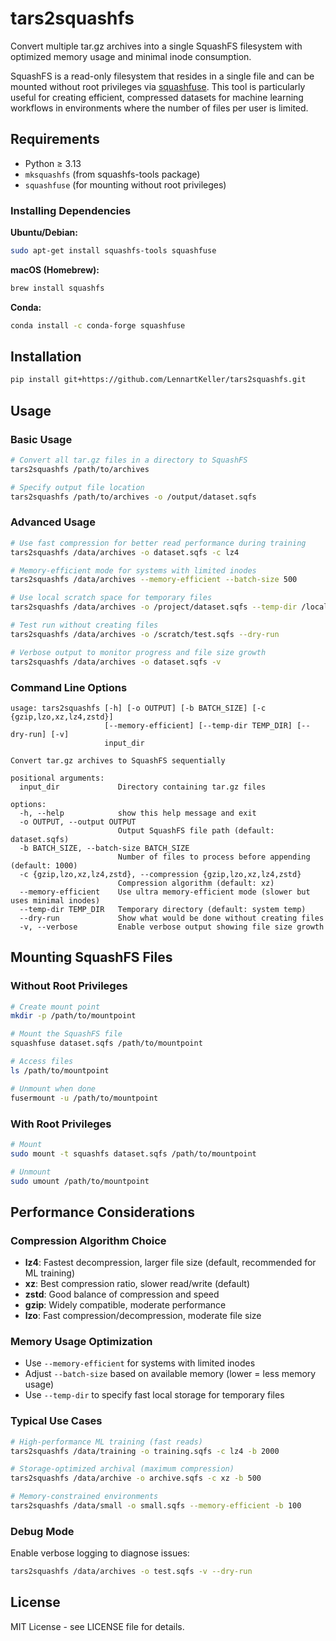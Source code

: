 # tars2squashfs

Convert multiple tar.gz archives into a single SquashFS filesystem with optimized memory usage and minimal inode consumption.

SquashFS is a read-only filesystem that resides in a single file and can be mounted without root privileges via [squashfuse](https://github.com/vasi/squashfuse). This tool is particularly useful for creating efficient, compressed datasets for machine learning workflows in environments where the number of files per user is limited.


## Requirements

- Python ≥ 3.13
- `mksquashfs` (from squashfs-tools package)
- `squashfuse` (for mounting without root privileges)

### Installing Dependencies

**Ubuntu/Debian:**
```bash
sudo apt-get install squashfs-tools squashfuse
```

**macOS (Homebrew):**
```bash
brew install squashfs
```

**Conda:**
```bash
conda install -c conda-forge squashfuse
```

## Installation

```bash
pip install git+https://github.com/LennartKeller/tars2squashfs.git
```

## Usage

### Basic Usage

```bash
# Convert all tar.gz files in a directory to SquashFS
tars2squashfs /path/to/archives

# Specify output file location
tars2squashfs /path/to/archives -o /output/dataset.sqfs
```

### Advanced Usage

```bash
# Use fast compression for better read performance during training
tars2squashfs /data/archives -o dataset.sqfs -c lz4

# Memory-efficient mode for systems with limited inodes
tars2squashfs /data/archives --memory-efficient --batch-size 500

# Use local scratch space for temporary files
tars2squashfs /data/archives -o /project/dataset.sqfs --temp-dir /local/scratch

# Test run without creating files
tars2squashfs /data/archives -o /scratch/test.sqfs --dry-run

# Verbose output to monitor progress and file size growth
tars2squashfs /data/archives -o dataset.sqfs -v
```

### Command Line Options

```
usage: tars2squashfs [-h] [-o OUTPUT] [-b BATCH_SIZE] [-c {gzip,lzo,xz,lz4,zstd}] 
                     [--memory-efficient] [--temp-dir TEMP_DIR] [--dry-run] [-v] 
                     input_dir

Convert tar.gz archives to SquashFS sequentially

positional arguments:
  input_dir             Directory containing tar.gz files

options:
  -h, --help            show this help message and exit
  -o OUTPUT, --output OUTPUT
                        Output SquashFS file path (default: dataset.sqfs)
  -b BATCH_SIZE, --batch-size BATCH_SIZE
                        Number of files to process before appending (default: 1000)
  -c {gzip,lzo,xz,lz4,zstd}, --compression {gzip,lzo,xz,lz4,zstd}
                        Compression algorithm (default: xz)
  --memory-efficient    Use ultra memory-efficient mode (slower but uses minimal inodes)
  --temp-dir TEMP_DIR   Temporary directory (default: system temp)
  --dry-run             Show what would be done without creating files
  -v, --verbose         Enable verbose output showing file size growth
```

## Mounting SquashFS Files

### Without Root Privileges

```bash
# Create mount point
mkdir -p /path/to/mountpoint

# Mount the SquashFS file
squashfuse dataset.sqfs /path/to/mountpoint

# Access files
ls /path/to/mountpoint

# Unmount when done
fusermount -u /path/to/mountpoint
```

### With Root Privileges

```bash
# Mount
sudo mount -t squashfs dataset.sqfs /path/to/mountpoint

# Unmount
sudo umount /path/to/mountpoint
```

## Performance Considerations

### Compression Algorithm Choice

- **lz4**: Fastest decompression, larger file size (default, recommended for ML training)
- **xz**: Best compression ratio, slower read/write (default)
- **zstd**: Good balance of compression and speed
- **gzip**: Widely compatible, moderate performance
- **lzo**: Fast compression/decompression, moderate file size

### Memory Usage Optimization

- Use `--memory-efficient` for systems with limited inodes
- Adjust `--batch-size` based on available memory (lower = less memory usage)
- Use `--temp-dir` to specify fast local storage for temporary files

### Typical Use Cases

```bash
# High-performance ML training (fast reads)
tars2squashfs /data/training -o training.sqfs -c lz4 -b 2000

# Storage-optimized archival (maximum compression)
tars2squashfs /data/archive -o archive.sqfs -c xz -b 500

# Memory-constrained environments
tars2squashfs /data/small -o small.sqfs --memory-efficient -b 100
```


### Debug Mode

Enable verbose logging to diagnose issues:

```bash
tars2squashfs /data/archives -o test.sqfs -v --dry-run
```

## License

MIT License - see LICENSE file for details.
